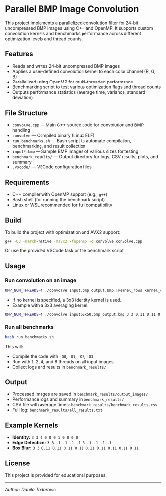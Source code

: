 # Parallel BMP Image Convolution

This project implements a parallelized convolution filter for 24-bit uncompressed BMP images using C++ and OpenMP. It supports custom convolution kernels and benchmarks performance across different optimization levels and thread counts.

## Features

- Reads and writes 24-bit uncompressed BMP images
- Applies a user-defined convolution kernel to each color channel (R, G, B)
- Parallelized using OpenMP for multi-threaded performance
- Benchmarking script to test various optimization flags and thread counts
- Outputs performance statistics (average time, variance, standard deviation)

## File Structure

- `convolve.cpp` — Main C++ source code for convolution and BMP handling
- `convolve` — Compiled binary (Linux ELF)
- `run_benchmarks.sh` — Bash script to automate compilation, benchmarking, and result collection
- `input*.bmp` — Sample BMP images of various sizes for testing
- `benchmark_results/` — Output directory for logs, CSV results, plots, and summary
- `.vscode/` — VSCode configuration files

## Requirements

- C++ compiler with OpenMP support (e.g., `g++`)
- Bash shell (for running the benchmark script)
- Linux or WSL recommended for full compatibility

## Build

To build the project with optimization and AVX2 support:

```sh
g++ -O3 -march=native -mavx2 -fopenmp -o convolve convolve.cpp
```

Or use the provided VSCode task or the benchmark script.

## Usage

### Run convolution on an image

```sh
OMP_NUM_THREADS=4 ./convolve input.bmp output.bmp [kernel_rows kernel_cols kernel_values...]
```

- If no kernel is specified, a 3x3 identity kernel is used.
- Example with a 3x3 averaging kernel:

```sh
OMP_NUM_THREADS=4 ./convolve input50x50.bmp output.bmp 3 3 0.11 0.11 0.11 0.11 0.11 0.11 0.11 0.11 0.11
```

### Run all benchmarks

```sh
bash run_benchmarks.sh
```

This will:
- Compile the code with `-O0`, `-O1`, `-O2`, `-O3`
- Run with 1, 2, 4, and 8 threads on all input images
- Collect logs and results in `benchmark_results/`

## Output

- Processed images are saved in `benchmark_results/output_images/`
- Performance logs and summary in `benchmark_results/`
- CSV file with average times: `benchmark_results/benchmark_results.csv`
- Full log: `benchmark_results/all_results.txt`

## Example Kernels

- **Identity:** `3 3 0 0 0 0 1 0 0 0 0`
- **Edge Detection:** `3 3 -1 -1 -1 -1 8 -1 -1 -1 -1`
- **Box Blur:** `3 3 0.11 0.11 0.11 0.11 0.11 0.11 0.11 0.11 0.11`

## License

This project is provided for educational purposes.

---

*Author: Danilo Todorović*
